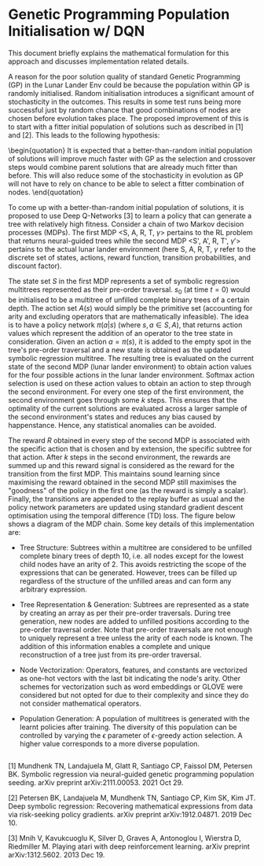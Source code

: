 # Genetic Programming Population Initialisation w/ DQN

This document briefly explains the mathematical formulation for this approach and discusses implementation related details.

A reason for the poor solution quality of standard Genetic Programming (GP) in the Lunar Lander Env could be because the population within GP is randomly initialised. Random initialisation introduces a significant amount of stochasticity in the outcomes. This results in some test runs being more successful just by random chance that good combinations of nodes are chosen before evolution takes place. The proposed improvement of this is to start with a fitter initial population of solutions such as described in [1] and [2]. This leads to the following hypothesis: 

\begin{quotation}
It is expected that a better-than-random initial population of solutions will improve much faster with GP as the selection and crossover steps would combine parent solutions that are already much fitter than before. This will also reduce some of the stochasticity in evolution as GP will not have to rely on chance to be able to select a fitter combination of nodes. 
\end{quotation}

To come up with a better-than-random initial population of solutions, it is proposed to use Deep Q-Networks [3] to learn a policy that can generate a tree with relatively high fitness. Consider a chain of two Markov decision processes (MDPs). The first MDP <S, A, R, T, $\gamma$> pertains to the RL problem that returns neural-guided trees while the second MDP <S', A', R, T', $\gamma'$> pertains to the actual lunar lander environment (here S, A, R, T, $\gamma$ refer to the discrete set of states, actions, reward function, transition probabilities, and discount factor).

The state set $S$ in the first MDP represents a set of symbolic regression multitrees represented as their pre-order traversal. $s_0$ (at time $t=0$) would be initialised to be a multitree of unfilled complete binary trees of a certain depth. The action set $A(s)$ would simply be the primitive set (accounting for arity and excluding operators that are mathematically infeasible). The idea is to have a policy network $\pi(a | s)$ (where $s,a \in S,A$), that returns action values which represent the addition of an operator to the tree state in consideration. Given an action $a = \pi(s)$, it is added to the empty spot in the tree's pre-order traversal and a new state is obtained as the updated symbolic regression multitree. The resulting tree is evaluated on the current state of the second MDP (lunar lander environment) to obtain action values for the four possible actions in the lunar lander environment. Softmax action selection is used on these action values to obtain an action to step through the second environment. For every one step of the first environment, the second environment goes through some $k$ steps. This ensures that the optimality of the current solutions are evaluated across a larger sample of the second environment's states and reduces any bias caused by happenstance. Hence, any statistical anomalies can be avoided.

The reward $R$ obtained in every step of the second MDP is associated with the specific action that is chosen and by extension, the specific subtree for that action. After $k$ steps in the second environment, the rewards are summed up and this reward signal is considered as the reward for the transition from the first MDP. This maintains sound learning since maximising the reward obtained in the second MDP still maximises the "goodness" of the policy in the first one (as the reward is simply a scalar). Finally, the transitions are appended to the replay buffer as usual and the policy network parameters are updated using standard gradient descent optimisation using the temporal difference (TD) loss. The figure below shows a diagram of the MDP chain. Some key details of this implementation are:

- Tree Structure: Subtrees within a multitree are considered to be unfilled complete binary trees of depth 10, i.e. all nodes except for the lowest child nodes have an arity of 2. This avoids restricting the scope of the expressions that can be generated. However, trees can be filled up regardless of the structure of the unfilled areas and can form any arbitrary expression.

- Tree Representation \& Generation: Subtrees are represented as a state by creating an array as per their pre-order traversals. During tree generation, new nodes are added to unfilled positions according to the pre-order traversal order. Note that pre-order traversals are not enough to uniquely represent a tree unless the arity of each node is known. The addition of this information enables a complete and unique reconstruction of a tree just from its pre-order traversal.

- Node Vectorization: Operators, features, and constants are vectorized as one-hot vectors with the last bit indicating the node's arity. Other schemes for vectorization such as word embeddings or GLOVE were considered but not opted for due to their complexity and since they do not consider mathematical operators. 

- Population Generation: A population of multitrees is generated with the learnt policies after training. The diversity of this population can be controlled by varying the $\epsilon$ parameter of $\epsilon$-greedy action selection. A higher value corresponds to a more diverse population.


![]()


[1] Mundhenk TN, Landajuela M, Glatt R, Santiago CP, Faissol DM, Petersen BK. Symbolic regression via neural-guided genetic programming population seeding. arXiv preprint arXiv:2111.00053. 2021 Oct 29.

[2] Petersen BK, Landajuela M, Mundhenk TN, Santiago CP, Kim SK, Kim JT. Deep symbolic regression: Recovering mathematical expressions from data via risk-seeking policy gradients. arXiv preprint arXiv:1912.04871. 2019 Dec 10.

[3] Mnih V, Kavukcuoglu K, Silver D, Graves A, Antonoglou I, Wierstra D, Riedmiller M. Playing atari with deep reinforcement learning. arXiv preprint arXiv:1312.5602. 2013 Dec 19.
